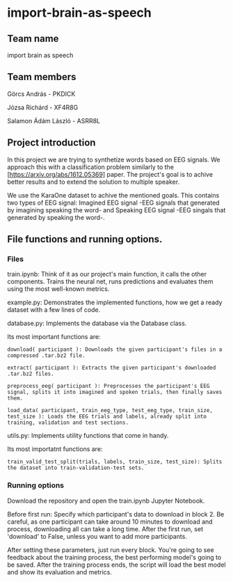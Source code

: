 # import-brain-as-speech
## Team name
import brain as speech

## Team members
Görcs András        - PKDICK

Józsa Richárd       - XF4R8G

Salamon Ádám László - ASRR8L


## Project introduction

In this project we are trying to synthetize words based on EEG signals. We approach this with a classification problem similarly to the [https://arxiv.org/abs/1612.05369] paper. The project's goal is to achive better results and to extend the solution to multiple speaker.

We use the KaraOne dataset to achive the mentioned goals. This contains two types of EEG signal: Imagined EEG signal -EEG signals that generated by imagining speaking the word- and Speaking EEG signal -EEG singals that generated by speaking the word-.

## File functions and running options.
### Files
train.ipynb: Think of it as our project's main function, it calls the other components. Trains the neural net, runs predictions and evaluates them using the most well-known metrics.

example.py: Demonstrates the implemented functions, how we get a ready dataset with a few lines of code.

database.py: Implements the database via the Database class.

Its most important functions are:

    download( participant ): Downloads the given participant's files in a compressed .tar.bz2 file.

    extract( participant ): Extracts the given participant's downloaded .tar.bz2 files.

    preprocess_eeg( participant ): Preprocesses the participant's EEG signal, splits it into imagined and spoken trials, then finally saves them.
    
    load_data( participant, train_eeg_type, test_eeg_type, train_size, test_size ): Loads the EEG trials and labels, already split into training, validation and test sections.

utils.py: Implements utility functions that come in handy.

Its most importatnt functions are:

    train_valid_test_split(trials, labels, train_size, test_size): Splits the dataset into train-validation-test sets.

### Running options
Download the repository and open the train.ipynb Jupyter Notebook.

Before first run: Specify which participant's data to download in block 2. Be careful, as one participant can take around 10 minutes to download and process, downloading all can take a long time. After the first run, set 'download' to False, unless you want to add more participants.

After setting these parameters, just run every block. You're going to see feedback about the training process, the best performing model's going to be saved. After the training process ends, the script will load the best model and show its evaluation and metrics.
